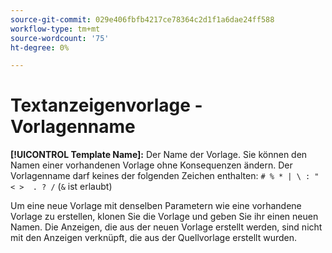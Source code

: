 ```yaml
---
source-git-commit: 029e406fbfb4217ce78364c2d1f1a6dae24ff588
workflow-type: tm+mt
source-wordcount: '75'
ht-degree: 0%

---
```

# Textanzeigenvorlage - Vorlagenname

**[!UICONTROL Template Name]:** Der Name der Vorlage. Sie können den Namen einer vorhandenen Vorlage ohne Konsequenzen ändern. Der Vorlagenname darf keines der folgenden Zeichen enthalten: `# % * | \ : " < >  . ? /` (`&` ist erlaubt)

Um eine neue Vorlage mit denselben Parametern wie eine vorhandene Vorlage zu erstellen, klonen Sie die Vorlage und geben Sie ihr einen neuen Namen. Die Anzeigen, die aus der neuen Vorlage erstellt werden, sind nicht mit den Anzeigen verknüpft, die aus der Quellvorlage erstellt wurden.
